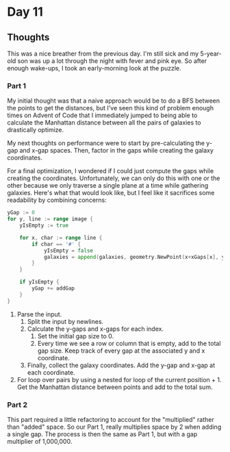 # Day 11

## Thoughts

This was a nice breather from the previous day. I'm still sick and my 5-year-old son was up a lot through the night with fever and pink eye. So after enough wake-ups, I took an early-morning look at the puzzle.

### Part 1

My initial thought was that a naive approach would be to do a BFS between the points to get the distances, but I've seen this kind of problem enough times on Advent of Code that I immediately jumped to being able to calculate the Manhattan distance between all the pairs of galaxies to drastically optimize.

My next thoughts on performance were to start by pre-calculating the y-gap and x-gap spaces. Then, factor in the gaps while creating the galaxy coordinates. 

For a final optimization, I wondered if I could just compute the gaps while creating the coordinates. Unfortunately, we can only do this with one or the other because we only traverse a single plane at a time while gathering galaxies. Here's what that would look like, but I feel like it sacrifices some readability by combining concerns:

```go
yGap := 0
for y, line := range image {
    yIsEmpty := true

    for x, char := range line {
        if char == '#' {
            yIsEmpty = false
            galaxies = append(galaxies, geometry.NewPoint(x+xGaps[x], y+yGap))
        }
    }

    if yIsEmpty {
        yGap += addGap
    }
}
```

1. Parse the input.
   1. Split the input by newlines.
   2. Calculate the y-gaps and x-gaps for each index.
      1. Set the initial gap size to 0.
      2. Every time we see a row or column that is empty, add to the total gap size. Keep track of every gap at the associated y and x coordinate.
   3. Finally, collect the galaxy coordinates. Add the y-gap and x-gap at each coordinate.
2. For loop over pairs by using a nested for loop of the current position + 1. Get the Manhattan distance between points and add to the total sum.

### Part 2

This part required a little refactoring to account for the "multiplied" rather than "added" space. So our Part 1, really multiplies space by 2 when adding a single gap. The process is then the same as Part 1, but with a gap multiplier of 1,000,000.
